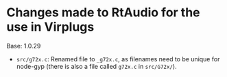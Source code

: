 # Changes made to RtAudio for the use in Virplugs

Base: 1.0.29

- `src/g72x.c`: Renamed file to `_g72x.c`, as filenames need to be unique for node-gyp (there is also a file called `g72x.c` in `src/G72x/`).
